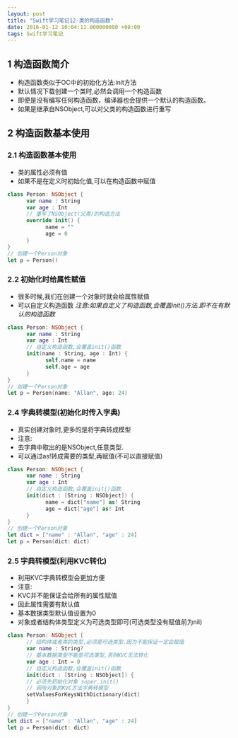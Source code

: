 ```yaml
---
layout: post
title: "Swift学习笔记12-类的构造函数"
date: 2016-01-12 10:04:11.000000000 +08:00
tags: Swift学习笔记
---
```


## 1 构造函数简介
- 构造函数类似于OC中的初始化方法:init方法
- 默认情况下载创建一个类时,必然会调用一个构造函数
- 即便是没有编写任何构造函数，编译器也会提供一个默认的构造函数。
- 如果是继承自NSObject,可以对父类的构造函数进行重写

## 2 构造函数基本使用
### 2.1 构造函数基本使用
- 类的属性必须有值
- 如果不是在定义时初始化值,可以在构造函数中赋值

```swift 
class Person: NSObject { 
      var name : String 
      var age : Int 
      // 重写了NSObject(父类)的构造方法 
      override init() { 
            name = "" 
            age = 0 
      }
}
// 创建一个Person对象
let p = Person()
```

### 2.2 初始化时给属性赋值
- 很多时候,我们在创建一个对象时就会给属性赋值
- 可以自定义构造函数
*注意:如果自定义了构造函数,会覆盖init()方法.即不在有默认的构造函数*

```swift
class Person: NSObject { 
      var name : String 
      var age : Int 
      // 自定义构造函数,会覆盖init()函数 
      init(name : String, age : Int) { 
            self.name = name 
            self.age = age 
      }
}
// 创建一个Person对象
let p = Person(name: "Allan", age: 24)
```

### 2.4 字典转模型(初始化时传入字典)
- 真实创建对象时,更多的是将字典转成模型
- 注意:
 - 去字典中取出的是NSObject,任意类型.
 - 可以通过as!转成需要的类型,再赋值(不可以直接赋值)

```swift
class Person: NSObject { 
      var name : String 
      var age : Int 
      // 自定义构造函数,会覆盖init()函数 
      init(dict : [String : NSObject]) { 
            name = dict["name"] as! String 
            age = dict["age"] as! Int 
      }
}
// 创建一个Person对象
let dict = ["name" : "Allan", "age" : 24]
let p = Person(dict: dict)
```

### 2.5 字典转模型(利用KVC转化)
- 利用KVC字典转模型会更加方便
- 注意:
 - KVC并不能保证会给所有的属性赋值
 - 因此属性需要有默认值
 - 基本数据类型默认值设置为0
 - 对象或者结构体类型定义为可选类型即可(可选类型没有赋值前为nil)

```swift
class Person: NSObject { 
      // 结构体或者类的类型,必须是可选类型.因为不能保证一定会赋值 
      var name : String? 
      // 基本数据类型不能是可选类型,否则KVC无法转化 
      var age : Int = 0 
      // 自定义构造函数,会覆盖init()函数 
      init(dict : [String : NSObject]) { 
      // 必须先初始化对象 super.init() 
      // 调用对象的KVC方法字典转模型 
      setValuesForKeysWithDictionary(dict) 
      }
}
// 创建一个Person对象
let dict = ["name" : "Allan", "age" : 24]
let p = Person(dict: dict)
```

